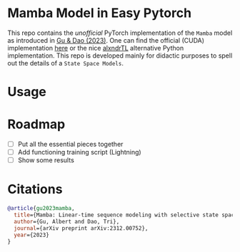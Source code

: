 # Mamba Model in Easy Pytorch

This repo contains the _unofficial_ PyTorch implementation of the `Mamba` model as introduced in [Gu & Dao (2023)](https://arxiv.org/abs/2312.00752). One can find the official (CUDA) implementation [here](https://github.com/state-spaces/mamba) or the nice [alxndrTL](https://github.com/alxndrTL/mamba.py) alternative Python implementation. This repo is developed mainly for didactic purposes to spell out the details of a `State Space Models`.

# Usage

# Roadmap

- [ ] Put all the essential pieces together
- [ ] Add functioning training script (Lightning)
- [ ] Show some results

# Citations

```bibtex
@article{gu2023mamba,
  title={Mamba: Linear-time sequence modeling with selective state spaces},
  author={Gu, Albert and Dao, Tri},
  journal={arXiv preprint arXiv:2312.00752},
  year={2023}
}
```
